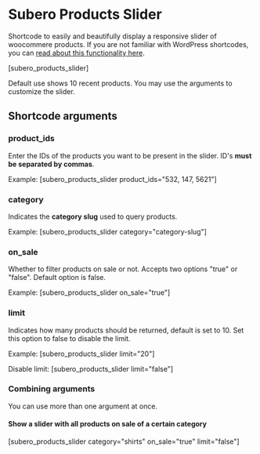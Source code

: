 # Subero Products Slider
Shortcode to easily and beautifully display a responsive slider of woocommere products. If you are not familiar with WordPress shortcodes, you can [read about this functionality here](https://codex.wordpress.org/shortcode).

[subero_products_slider]

Default use shows 10 recent products. You may use the arguments to customize the slider.

## Shortcode arguments

### product_ids
Enter the IDs of the products you want to be present in the slider. ID's **must be separated by commas**.

Example: [subero_products_slider product_ids="532, 147, 5621"]

### category
Indicates the **category slug** used to query products.

Example: [subero_products_slider category="category-slug"]

### on_sale
Whether to filter products on sale or not. Accepts two options "true" or "false". Default option is false.

Example: [subero_products_slider on_sale="true"]

### limit
Indicates how many products should be returned, default is set to 10. Set this option to false to disable the limit.

Example: [subero_products_slider limit="20"]

Disable limit: [subero_products_slider limit="false"]

### Combining arguments
You can use more than one argument at once.

#### Show a slider with all products on sale of a certain category
[subero_products_slider category="shirts" on_sale="true" limit="false"]
